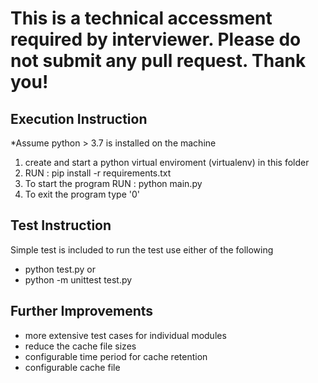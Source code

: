 # This is a technical accessment required by interviewer. Please do not submit any pull request. Thank you!

Execution Instruction
---------------------
*Assume python > 3.7 is installed on the machine
1) create and start a python virtual enviroment (virtualenv) in this folder
2) RUN : pip install -r requirements.txt
3) To start the program RUN : python main.py
4) To exit the program type '0'

Test Instruction
----------------
Simple test is included to run the test use either of the following
- python test.py
or
- python -m unittest test.py

Further Improvements
-------------------
- more extensive test cases for individual modules
- reduce the cache file sizes
- configurable time period for cache retention
- configurable cache file